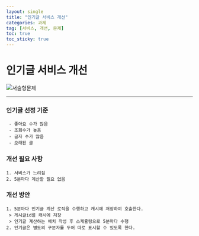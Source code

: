 ```yaml
---
layout: single
title: "인기글 서비스 개선"
categories: 과제
tag: [서비스, 개선, 문제]
toc: true
toc_sticky: true 
---
```


# 인기글 서비스 개선

![서술형문제](https://sdusk0731.github.io/assets/images/20250112_001_m/서술형문제.png)

---
### 인기글 선정 기준
```
 - 좋아요 수가 많음
 - 조회수가 높음
 - 글자 수가 많음
 - 오래된 글
 ```


### 개선 필요 사항
```
1. 서비스가 느려짐
2. 5분마다 계산할 필요 없음
```

### 개선 방안
```
1. 5분마다 인기글 계산 로직을 수행하고 캐시에 저장하여 호출한다.
 > 게시글id를 캐시에 저장
 > 인기글 계산하는 배치 작성 후 스케쥴링으로 5분마다 수행
2. 인기글은 별도의 구분자를 두어 따로 표시할 수 있도록 한다.
```